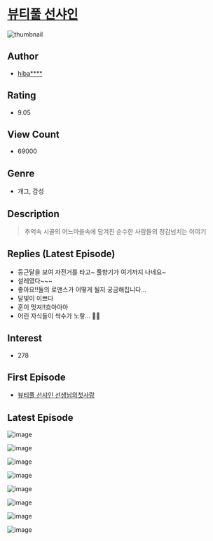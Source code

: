 # [뷰티풀 선샤인](https://comic.naver.com/bestChallenge/list?titleId=738692)
![thumbnail](https://image-comic.pstatic.net/user_contents_data/challenge_comic/2020/03/28/275151/thumbnail_434x330d713f311_d2d0_4b0c_9900_fb05e5384615_00001325.JPEG)

## Author
- [hiba****](https://comic.naver.com/artistTitle?id=275151)

## Rating
- 9.05

## View Count
- 69000

## Genre
- 개그, 감성

## Description
> 추억속 시골의 어느마을속에 담겨진 순수한 사람들의 정감넘치는 이야기

## Replies (Latest Episode)
- 둥근달을 보여 자전거를 타고~ 풀향기가 여기까지 나네요~
- 설레였다~~~
- 좋아요!!둘의 로맨스가 어떻게 될지 궁금해집니다...
- 달빛이 이쁘다
- 훈이 멋져!!흐아아아
- 어린 자식들이 싹수가 노랗... 🤦‍♀️

## Interest
- 278

## First Episode
- [뷰티풀 선샤인 선생님의첫사랑](https://comic.naver.com/bestChallenge/detail?titleId=738692&no=1)

## Latest Episode
![image](https://image-comic.pstatic.net/user_contents_data/challenge_comic/2020/05/04/275151/upload_3618141345156588594.jpeg)

![image](https://image-comic.pstatic.net/user_contents_data/challenge_comic/2020/05/04/275151/upload_4051047471302140980.jpeg)

![image](https://image-comic.pstatic.net/user_contents_data/challenge_comic/2020/05/04/275151/upload_4051046561540879153.jpeg)

![image](https://image-comic.pstatic.net/user_contents_data/challenge_comic/2020/05/04/275151/upload_3689917270863264054.jpeg)

![image](https://image-comic.pstatic.net/user_contents_data/challenge_comic/2020/05/04/275151/upload_4049917366655662435.jpeg)

![image](https://image-comic.pstatic.net/user_contents_data/challenge_comic/2020/05/04/275151/upload_3833466408838521144.jpeg)

![image](https://image-comic.pstatic.net/user_contents_data/challenge_comic/2020/05/04/275151/upload_3702579233931474233.jpeg)

![image](https://image-comic.pstatic.net/user_contents_data/challenge_comic/2020/05/04/275151/upload_7378364270544184675.jpeg)
